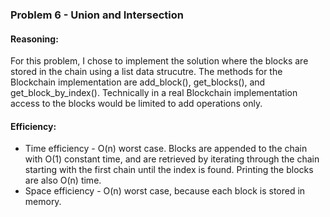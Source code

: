 ### Problem 6 - Union and Intersection

#### Reasoning:
For this problem, I chose to implement the solution where the blocks are stored in the chain using a list data strucutre.  The methods for the Blockchain implementation are add_block(), get_blocks(), and get_block_by_index().  Technically in a real Blockchain implementation access to the blocks would be limited to add operations only.


#### Efficiency:
* Time efficiency - O(n) worst case.  Blocks are appended to the chain with O(1) constant time, and are retrieved by iterating through the chain starting with the first chain until the index is found.  Printing the blocks are also O(n) time.
* Space efficiency - O(n) worst case, because each block is stored in memory.


